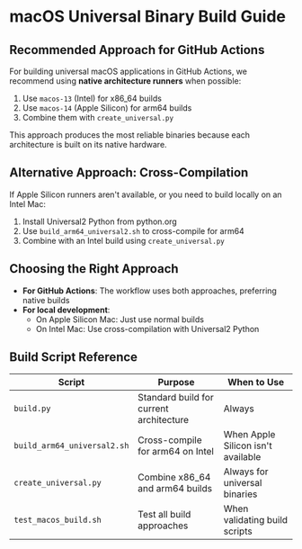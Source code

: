 # macOS Universal Binary Build Guide

## Recommended Approach for GitHub Actions

For building universal macOS applications in GitHub Actions, we recommend using **native architecture runners** when possible:

1. Use `macos-13` (Intel) for x86_64 builds
2. Use `macos-14` (Apple Silicon) for arm64 builds 
3. Combine them with `create_universal.py`

This approach produces the most reliable binaries because each architecture is built on its native hardware.

## Alternative Approach: Cross-Compilation

If Apple Silicon runners aren't available, or you need to build locally on an Intel Mac:

1. Install Universal2 Python from python.org
2. Use `build_arm64_universal2.sh` to cross-compile for arm64
3. Combine with an Intel build using `create_universal.py`

## Choosing the Right Approach

- **For GitHub Actions**: The workflow uses both approaches, preferring native builds
- **For local development**: 
  - On Apple Silicon Mac: Just use normal builds
  - On Intel Mac: Use cross-compilation with Universal2 Python

## Build Script Reference

| Script | Purpose | When to Use |
|--------|---------|-------------|
| `build.py` | Standard build for current architecture | Always |
| `build_arm64_universal2.sh` | Cross-compile for arm64 on Intel | When Apple Silicon isn't available |
| `create_universal.py` | Combine x86_64 and arm64 builds | Always for universal binaries |
| `test_macos_build.sh` | Test all build approaches | When validating build scripts |
